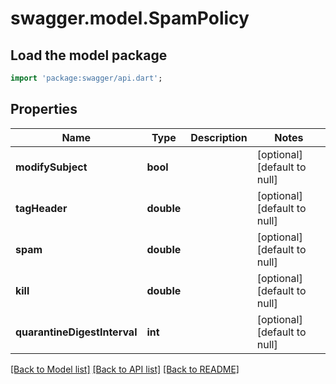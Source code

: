 # swagger.model.SpamPolicy

## Load the model package
```dart
import 'package:swagger/api.dart';
```

## Properties
Name | Type | Description | Notes
------------ | ------------- | ------------- | -------------
**modifySubject** | **bool** |  | [optional] [default to null]
**tagHeader** | **double** |  | [optional] [default to null]
**spam** | **double** |  | [optional] [default to null]
**kill** | **double** |  | [optional] [default to null]
**quarantineDigestInterval** | **int** |  | [optional] [default to null]

[[Back to Model list]](../README.md#documentation-for-models) [[Back to API list]](../README.md#documentation-for-api-endpoints) [[Back to README]](../README.md)


